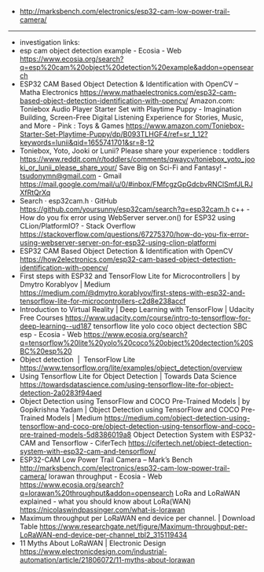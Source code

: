 - http://marksbench.com/electronics/esp32-cam-low-power-trail-camera/
- ---
- investigation links:
- esp cam object detection example - Ecosia - Web
  https://www.ecosia.org/search?q=esp%20cam%20object%20detection%20example&addon=opensearch
- ESP32 CAM Based Object Detection & Identification with OpenCV – Matha Electronics
  https://www.mathaelectronics.com/esp32-cam-based-object-detection-identification-with-opencv/
  Amazon.com: Toniebox Audio Player Starter Set with Playtime Puppy - Imagination Building, Screen-Free Digital Listening Experience for Stories, Music, and More - Pink : Toys & Games
  https://www.amazon.com/Toniebox-Starter-Set-Playtime-Puppy/dp/B093TLHGF4/ref=sr_1_12?keywords=lunii&qid=1655741701&sr=8-12
- Toniebox, Yoto, Jooki or Lunii? Please share your experience : toddlers
  https://www.reddit.com/r/toddlers/comments/qwaycv/toniebox_yoto_jooki_or_lunii_please_share_your/
  Save Big on Sci-Fi and Fantasy! - tsudonymn@gmail.com - Gmail
  https://mail.google.com/mail/u/0/#inbox/FMfcgzGpGdcbvRNClSmfJLRJXfRtQrXq
- Search · esp32cam.h · GitHub
  https://github.com/yoursunny/esp32cam/search?q=esp32cam.h
  c++ - How do you fix error using WebServer server.on() for ESP32 using CLion/PlatformIO? - Stack Overflow
  https://stackoverflow.com/questions/67275370/how-do-you-fix-error-using-webserver-server-on-for-esp32-using-clion-platformi
- ESP32 CAM Based Object Detection & Identification with OpenCV
  https://how2electronics.com/esp32-cam-based-object-detection-identification-with-opencv/
- First steps with ESP32 and TensorFlow Lite for Microcontrollers | by Dmytro Korablyov | Medium
  https://medium.com/@dmytro.korablyov/first-steps-with-esp32-and-tensorflow-lite-for-microcontrollers-c2d8e238accf
- Introduction to Virtual Reality | Deep Learning with TensorFlow | Udacity Free Courses
  https://www.udacity.com/course/intro-to-tensorflow-for-deep-learning--ud187
  tensorflow lite yolo coco object dectection SBC esp - Ecosia - Web
  https://www.ecosia.org/search?q=tensorflow%20lite%20yolo%20coco%20object%20dectection%20SBC%20esp%20
- Object detection  |  TensorFlow Lite
  https://www.tensorflow.org/lite/examples/object_detection/overview
- Using Tensorflow Lite for Object Detection | Towards Data Science
  https://towardsdatascience.com/using-tensorflow-lite-for-object-detection-2a0283f94aed
- Object Detection using TensorFlow and COCO Pre-Trained Models | by Gopikrishna Yadam | Object Detection using TensorFlow and COCO Pre-Trained Models | Medium
  https://medium.com/object-detection-using-tensorflow-and-coco-pre/object-detection-using-tensorflow-and-coco-pre-trained-models-5d8386019a8
  Object Detection System with ESP32-CAM and Tensorflow - CiferTech
  https://cifertech.net/object-detection-system-with-esp32-cam-and-tensorflow/
- ESP32-CAM Low Power Trail Camera – Mark’s Bench
  http://marksbench.com/electronics/esp32-cam-low-power-trail-camera/
  lorawan throughput - Ecosia - Web
  https://www.ecosia.org/search?q=lorawan%20throughput&addon=opensearch
  LoRa and LoRaWAN explained - what you should know about LoRa(WAN)
  https://nicolaswindpassinger.com/what-is-lorawan
- Maximum throughput per LoRaWAN end device per channel. | Download Table
  https://www.researchgate.net/figure/Maximum-throughput-per-LoRaWAN-end-device-per-channel_tbl2_315119434
- 11 Myths About LoRaWAN | Electronic Design
  https://www.electronicdesign.com/industrial-automation/article/21806072/11-myths-about-lorawan